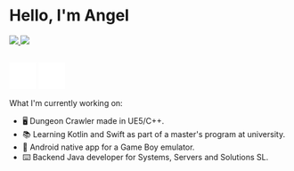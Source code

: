 # Hello, I'm Angel
<div>
  <a href="https://github.com/egenad">
  <img height="220em" src="https://github-readme-stats.vercel.app/api?username=egenad&show_icons=true&theme=github_dark&include_all_commits=false&count_private=true"/>
  <img height="220em" src="https://github-readme-stats.vercel.app/api/top-langs/?username=egenad&layout=compact&langs_count=10&theme=github_dark"/>
</div>

##

[![medium-light-twitter-x](https://raw.githubusercontent.com/CLorant/readme-social-icons/main/medium/light/twitter-x.svg)](https://x.com/angeljterol)
[![medium-light-linkedin](https://raw.githubusercontent.com/CLorant/readme-social-icons/main/medium/light/linkedin.svg)](https://www.linkedin.com/in/%C3%A1ngel-jes%C3%BAs-terol-mart%C3%ADnez-052640187/)

What I'm currently working on:
  
- 🖥️ Dungeon Crawler made in UE5/C++.
- 📚 Learning Kotlin and Swift as part of a master's program at university.
- 📱 Android native app for a Game Boy emulator.
- ⌨️ Backend Java developer for Systems, Servers and Solutions SL.
